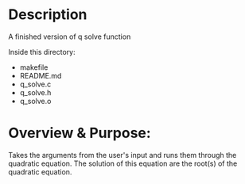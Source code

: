 Description
======================
A finished version of q solve function

Inside this directory:
- makefile
- README.md
- q_solve.c
- q_solve.h
- q_solve.o

Overview & Purpose:
======================
Takes the arguments from the user's input and runs them through the quadratic equation. The solution of this equation are the 
root(s) of the quadratic equation.
